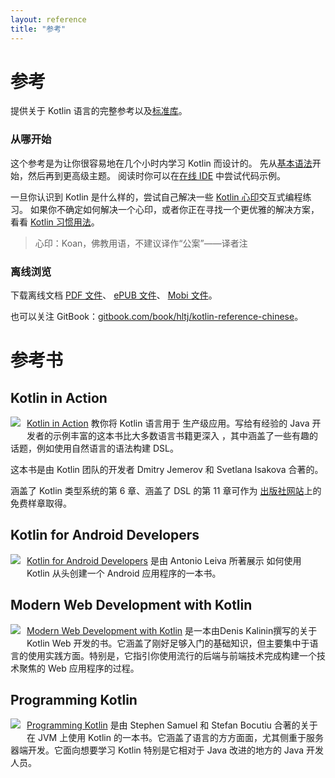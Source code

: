 ```yaml
---
layout: reference
title: "参考"
---
```


# 参考

提供关于 Kotlin 语言的完整参考以及[标准库](https://kotlinlang.org/api/latest/jvm/stdlib/index.html)。


### 从哪开始

这个参考是为让你很容易地在几个小时内学习 Kotlin 而设计的。
先从[基本语法](basic-syntax.html)开始，然后再到更高级主题。
阅读时你可以在[在线 IDE](http://try.kotlinlang.org/) 中尝试代码示例。

一旦你认识到 Kotlin 是什么样的，尝试自己解决一些 [Kotlin 心印](/docs/tutorials/koans.html)交互式编程练习。
如果你不确定如何解决一个心印，或者你正在寻找一个更优雅的解决方案，看看 [Kotlin 习惯用法](idioms.html)。
> 心印：Koan，佛教用语，不建议译作“公案”——译者注

### 离线浏览
下载离线文档 [PDF 文件](https://kotlin-zhcn.github.io/docs/kotlin-docs.pdf)、
[ePUB 文件](https://www.gitbook.com/download/epub/book/hltj/kotlin-reference-chinese)、
[Mobi 文件](https://www.gitbook.com/download/mobi/book/hltj/kotlin-reference-chinese)。

也可以关注 GitBook：[gitbook.com/book/hltj/kotlin-reference-chinese](https://www.gitbook.com/book/hltj/kotlin-reference-chinese/activity)。

# 参考书

## Kotlin in Action

   <a href="https://manning.com/books/kotlin-in-action"><img src="{{ site.baseurl }}/assets/images/kotlin-in-action.png" style="float: left; margin-right: 10px; margin-bottom: 10px;"></a>

[Kotlin in Action](https://manning.com/books/kotlin-in-action) 教你将 Kotlin 语言用于
生产级应用。写给有经验的 Java 开发者的示例丰富的这本书比大多数语言书籍更深入
，其中涵盖了一些有趣的话题，例如使用自然语言的语法构建 DSL。

这本书是由 Kotlin 团队的开发者 Dmitry Jemerov 和 Svetlana Isakova 合著的。

涵盖了 Kotlin 类型系统的第 6 章、涵盖了 DSL 的第 11 章可作为
[出版社网站](https://www.manning.com/books/kotlin-in-action#downloads)上的免费样章取得。

<h2 style="clear: left">Kotlin for Android Developers</h2>

  <a href="https://leanpub.com/kotlin-for-android-developers"><img src="{{ site.baseurl }}/assets/images/kotlin-for-android-developers.png" style="float: left; margin-right: 10px; margin-bottom: 10px;"></a>

[Kotlin for Android Developers](https://leanpub.com/kotlin-for-android-developers) 是由 Antonio Leiva 所著展示
如何使用 Kotlin 从头创建一个 Android 应用程序的一本书。

<h2 style="clear: left">Modern Web Development with Kotlin</h2>

  <a href="https://leanpub.com/modern-web-development-with-kotlin"><img src="{{ site.baseurl }}/assets/images/mwdwk.jpg" style="float: left; margin-right: 10px; margin-bottom: 10px;"></a>

[Modern Web Development with Kotlin](https://leanpub.com/modern-web-development-with-kotlin) 是一本由Denis Kalinin撰写的关于 Kotlin Web 开发的书。它涵盖了刚好足够入门的基础知识，但主要集中于语言的使用实践方面。特别是，它指引你使用流行的后端与前端技术完成构建一个技术聚焦的 Web 应用程序的过程。


<h2 style="clear: left">Programming Kotlin</h2>

  <a href="https://www.packtpub.com/application-development/programming-kotlin"><img src="{{ site.baseurl }}/assets/images/programming-kotlin.png" style="float: left; margin-right: 10px; margin-bottom: 10px;"></a>

[Programming Kotlin](https://www.packtpub.com/application-development/programming-kotlin) 是由 Stephen Samuel 和 Stefan Bocutiu 合著的关于在 JVM 上使用 Kotlin 的一本书。它涵盖了语言的方方面面，尤其侧重于服务器端开发。它面向想要学习 Kotlin 特别是它相对于 Java 改进的地方的 Java 开发人员。
